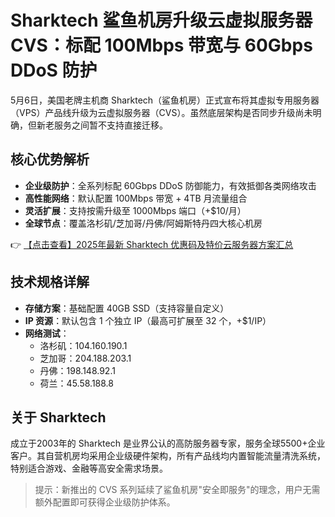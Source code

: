 # Sharktech 鲨鱼机房升级云虚拟服务器 CVS：标配 100Mbps 带宽与 60Gbps DDoS 防护

5月6日，美国老牌主机商 Sharktech（鲨鱼机房）正式宣布将其虚拟专用服务器（VPS）产品线升级为云虚拟服务器（CVS）。虽然底层架构是否同步升级尚未明确，但新老服务之间暂不支持直接迁移。

## 核心优势解析

- **企业级防护**：全系列标配 60Gbps DDoS 防御能力，有效抵御各类网络攻击
- **高性能网络**：默认配置 100Mbps 带宽 + 4TB 月流量组合
- **灵活扩展**：支持按需升级至 1000Mbps 端口（+$10/月）
- **全球节点**：覆盖洛杉矶/芝加哥/丹佛/阿姆斯特丹四大核心机房

👉 [【点击查看】2025年最新 Sharktech 优惠码及特价云服务器方案汇总](https://bit.ly/Sharktech)

## 技术规格详解

- **存储方案**：基础配置 40GB SSD（支持容量自定义）
- **IP 资源**：默认包含 1 个独立 IP（最高可扩展至 32 个，+$1/IP）
- **网络测试**：
  - 洛杉矶：104.160.190.1
  - 芝加哥：204.188.203.1
  - 丹佛：198.148.92.1
  - 荷兰：45.58.188.8

## 关于 Sharktech

成立于2003年的 Sharktech 是业界公认的高防服务器专家，服务全球5500+企业客户。其自营机房均采用企业级硬件架构，所有产品线均内置智能流量清洗系统，特别适合游戏、金融等高安全需求场景。

> 提示：新推出的 CVS 系列延续了鲨鱼机房"安全即服务"的理念，用户无需额外配置即可获得企业级防护体系。
